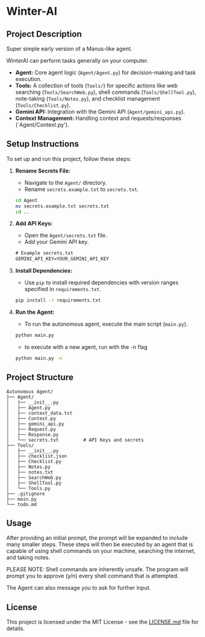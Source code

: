# Winter-AI

## Project Description

Super simple early version of a Manus-like agent.

WinterAI can perform tasks generally on your computer.

- **Agent:** Core agent logic (`Agent/Agent.py`) for decision-making and task execution.
- **Tools:** A collection of tools (`Tools/`) for specific actions like web searching (`Tools/SearchWeb.py`), shell commands (`Tools/ShellTool.py`), note-taking (`Tools/Notes.py`), and checklist management (`Tools/Checklist.py`).
- **Gemini API:** Integration with the Gemini API (`Agent/gemini_api.py`).
- **Context Management:** Handling context and requests/responses (`Agent/Context.py').

## Setup Instructions

To set up and run this project, follow these steps:

1. **Rename Secrets File:**
   - Navigate to the `Agent/` directory.
   - Rename `secrets.example.txt` to `secrets.txt`.

   ```bash
   cd Agent
   mv secrets.example.txt secrets.txt
   cd ..
   ```

2. **Add API Keys:**
   - Open the `Agent/secrets.txt` file.
   - Add your Gemini API key.

   ```txt
   # Example secrets.txt
   GEMINI_API_KEY=YOUR_GEMINI_API_KEY
   ```

3. **Install Dependencies:**
   - Use `pip` to install required dependencies with version ranges specified in `requirements.txt`.

   ```bash
   pip install -r requirements.txt
   ```

4. **Run the Agent:**
   - To run the autonomous agent, execute the main script (`main.py`).

   ```bash
   python main.py
   ```

   - to execute with a new agent, run with the -n flag

   ```bash
   python main.py -n
   ```

## Project Structure

```
Autonomous Agent/
├── Agent/
│   ├── __init__.py
│   ├── Agent.py
│   ├── context_data.txt
│   ├── Context.py
│   ├── gemini_api.py
│   ├── Request.py
│   ├── Response.py
│   └── secrets.txt         # API Keys and secrets
├── Tools/
│   ├── __init__.py
│   ├── checklist.json
│   ├── Checklist.py
│   ├── Notes.py
│   ├── notes.txt
│   ├── SearchWeb.py
│   ├── ShellTool.py
│   └── Tools.py
├── .gitignore
├── main.py
└── todo.md
```

## Usage

After providing an initial prompt, the prompt will be expanded to include many smaller steps. These steps will then be executed by an agent that is capable of using shell commands on your machine, searching the internet, and taking notes.

PLEASE NOTE: Shell commands are inherently unsafe. The program will prompt you to approve (y/n) every shell command that is attempted.

The Agent can also message you to ask for further input.

## License

This project is licensed under the MIT License - see the [LICENSE.md](LICENSE.md) file for details.
